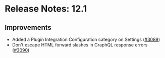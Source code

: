 # Release Notes: 12.1

## Improvements

- Added a Plugin Integration Configuration category on Settings ([#3089](https://github.com/GatoGraphQL/GatoGraphQL/pull/3089))
- Don't escape HTML forward slashes in GraphQL response errors ([#3090](https://github.com/GatoGraphQL/GatoGraphQL/pull/3090))
